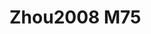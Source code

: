 <a name="material" />

# Zhou2008 M75
<script type="application/ld+json">
  {
    "@context": "https://schema.org/",
    "@type": "ChemicalSubstance",
    "http://purl.org/dc/terms/conformsTo":
      {
        "@type": "CreativeWork",
        "@id": "https://bioschemas.org/profiles/ChemicalSubstance/0.4-RELEASE/"
      },
    "@id": "https://egonw.github.io/nanowiki/nanowiki287.html#material",
    "name": "Zhou2008 M75",
    "sameAs": "http://127.0.0.1/mediawiki/index.php/Special:URIResolver/Zhou2008_M75"
  }
</script>

